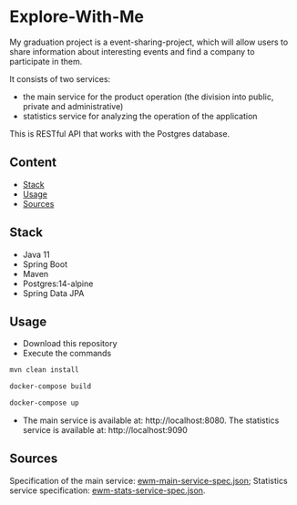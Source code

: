 # Explore-With-Me
My graduation project is a event-sharing-project, which will allow users to share information about 
interesting events and find a company to participate in them.

It consists of two services:
- the main service for the product operation (the division into public, private and administrative)
- statistics service for analyzing the operation of the application

This is RESTful API that works with the Postgres database.

## Content
- [Stack](#stack)
- [Usage](#usage)
- [Sources](#sources)

## Stack
- Java 11
- Spring Boot
- Maven
- Postgres:14-alpine
- Spring Data JPA

## Usage
- Download this repository
- Execute the commands
```sh
mvn clean install
```
```sh
docker-compose build
```
```sh
docker-compose up
```
- The main service is available at: http://localhost:8080.
The statistics service is available at: http://localhost:9090

## Sources
Specification of the main service: [ewm-main-service-spec.json](ewm-main-service-spec.json);
Statistics service specification: [ewm-stats-service-spec.json](ewm-stats-service-spec.json).
